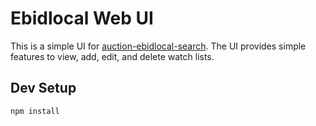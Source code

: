 # Ebidlocal Web UI
This is a simple UI for [auction-ebidlocal-search](https://github.com/scirelli/auction-ebidlocal-search).
The UI provides simple features to view, add, edit, and delete watch lists.

## Dev Setup
```
npm install
```
